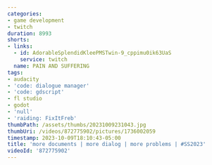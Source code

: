 ```yaml
---
categories:
- game development
- twitch
duration: 8993
shorts:
- links:
  - id: AdorableSplendidKleePMSTwin-9_cppimu0ik63UaS
    service: twitch
  name: PAIN AND SUFFERING
tags:
- audacity
- 'code: dialogue manager'
- 'code: gdscript'
- fl studio
- godot
- 'null'
- 'raiding: FixItFreb'
thumbPath: /assets/thumbs/20231009231043.jpg
thumbUri: /videos/872775902/pictures/1736002059
timestamp: 2023-10-09T18:10:43-05:00
title: 'more documents | more dialog | more problems | #SS2023'
videoId: '872775902'
---
```


